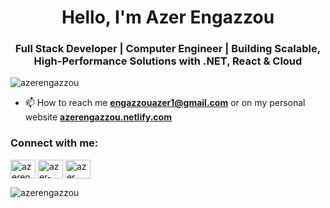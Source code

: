 <h1 align="center">Hello, I'm Azer Engazzou</h1>
<h3 align="center">Full Stack Developer | Computer Engineer | Building Scalable, High-Performance Solutions with .NET, React & Cloud</h3>

<p align="left"> <img src="https://komarev.com/ghpvc/?username=azerengazzou&label=Profile%20views&color=0e75b6&style=flat" alt="azerengazzou" /> </p>

- 📫 How to reach me **engazzouazer1@gmail.com** or on my personal website [**azerengazzou.netlify.com**](https://azerengazzou.netlify.app/)

<h3 align="left">Connect with me:</h3>
<p align="left">
<a href="https://dev.to/azerengazzou" target="blank"><img align="center" src="https://raw.githubusercontent.com/rahuldkjain/github-profile-readme-generator/master/src/images/icons/Social/devto.svg" alt="azerengazzou" height="30" width="40" /></a>
<a href="https://linkedin.com/in/azer-engazzou" target="blank"><img align="center" src="https://raw.githubusercontent.com/rahuldkjain/github-profile-readme-generator/master/src/images/icons/Social/linked-in-alt.svg" alt="azer-engazzou" height="30" width="40" /></a>
<a href="https://www.behance.net/azer engazzou" target="blank"><img align="center" src="https://raw.githubusercontent.com/rahuldkjain/github-profile-readme-generator/master/src/images/icons/Social/behance.svg" alt="azer engazzou" height="30" width="40" /></a>
</p>
<p><img align="left" src="https://github-readme-stats.vercel.app/api/top-langs?username=azerengazzou&show_icons=true&locale=en&layout=compact" alt="azerengazzou" /></p>
